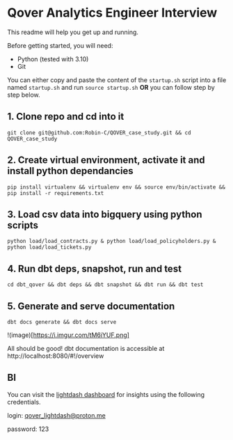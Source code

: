 # Qover Analytics Engineer Interview

This readme will help you get up and running.

Before getting started, you will need:

* Python (tested with 3.10)
* Git

You can either copy and paste the content of the `startup.sh` script into a file named `startup.sh` and run `source startup.sh` **OR** you can follow step by step below.

## 1. Clone repo and cd into it
`git clone git@github.com:Robin-C/QOVER_case_study.git && cd QOVER_case_study`

## 2. Create virtual environment, activate it and install python dependancies
`pip install virtualenv && virtualenv env && source env/bin/activate && pip install -r requirements.txt`

## 3. Load csv data into bigquery using python scripts
`python load/load_contracts.py & python load/load_policyholders.py & python load/load_tickets.py`

## 4. Run dbt deps, snapshot, run and test
`cd dbt_qover && dbt deps && dbt snapshot && dbt run && dbt test`

## 5. Generate and serve documentation
`dbt docs generate && dbt docs serve`

!(image)[https://i.imgur.com/tM6iYUF.png]

All should be good! dbt documentation is accessible at http://localhost:8080/#!/overview

## BI

You can visit the [lightdash dashboard](https://app.lightdash.cloud/projects/6fe464fe-bf62-4699-a116-5b8476651ee6/dashboards/f660d13a-cc69-4ce1-8daf-453dfbbcad07/view) for insights using the following credentials.

login: qover_lightdash@proton.me

password: 123